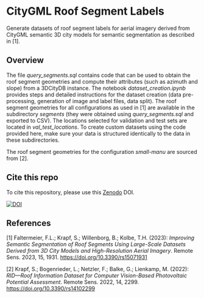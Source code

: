 # CityGML Roof Segment Labels

Generate datasets of roof segment labels for aerial imagery derived from CityGML semantic 3D city models for semantic segmentation as described in [1].

## Overview

The file _query\_segments.sql_ contains code that can be used to obtain the roof segment geometries and compute their attributes (such as azimuth and slope) from a 3DCityDB instance. The notebook _dataset\_creation.ipynb_ provides steps and detailed instructions for the dataset creation (data pre-processing, generation of image and label files, data split). The roof segment geometries for all configurations as used in [1] are available in the subdirectory _segments_ (they were obtained using _query\_segments.sql_ and exported to CSV). The locations selected for validation and test sets are located in _val\_test\_locations_. To create custom datasets using the code provided here, make sure your data is structured identically to the data in these subdirectories.

The roof segment geometries for the configuration _small-manu_ are sourced from [2].

## Cite this repo

To cite this repository, please use this [Zenodo](https://zenodo.org) DOI.

[![DOI](https://zenodo.org/badge/DOI/10.5281/zenodo.7761783.svg)](https://doi.org/10.5281/zenodo.7761783)

## References

[1] Faltermeier, F.L.; Krapf, S.; Willenborg, B.; Kolbe, T.H. (2023): _Improving Semantic Segmentation of Roof Segments Using Large-Scale Datasets Derived from 3D City Models and High-Resolution Aerial Imagery_. Remote Sens. 2023, 15, 1931. https://doi.org/10.3390/rs15071931

[2] Krapf, S.; Bogenrieder, L.; Netzler, F.; Balke, G.; Lienkamp, M. (2022): _RID—Roof Information Dataset for Computer Vision-Based Photovoltaic Potential Assessment_. Remote Sens. 2022, 14, 2299. https://doi.org/10.3390/rs14102299
